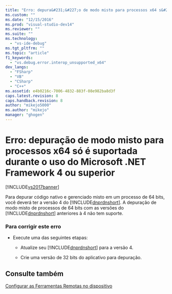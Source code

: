 ```yaml
---
title: "Erro: depura&#231;&#227;o de modo misto para processos x64 s&#243; &#233; suportada durante o uso do Microsoft .NET Framework 4 ou superior | Microsoft Docs"
ms.custom: ""
ms.date: "12/15/2016"
ms.prod: "visual-studio-dev14"
ms.reviewer: ""
ms.suite: ""
ms.technology: 
  - "vs-ide-debug"
ms.tgt_pltfrm: ""
ms.topic: "article"
f1_keywords: 
  - "vs.debug.error.interop_unsupported_x64"
dev_langs: 
  - "FSharp"
  - "VB"
  - "CSharp"
  - "C++"
ms.assetid: e4b0216c-7006-4832-883f-08e982ba8d3f
caps.latest.revision: 8
caps.handback.revision: 8
author: "mikejo5000"
ms.author: "mikejo"
manager: "ghogen"
---
```

# Erro: depura&#231;&#227;o de modo misto para processos x64 s&#243; &#233; suportada durante o uso do Microsoft .NET Framework 4 ou superior
[!INCLUDE[vs2017banner](../code-quality/includes/vs2017banner.md)]

Para depurar código nativo e gerenciado misto em um processo de 64 bits, você deverá ter a versão 4 do [!INCLUDE[dnprdnshort](../code-quality/includes/dnprdnshort_md.md)].  A depuração de modo misto de processos de 64 bits com as versões do [!INCLUDE[dnprdnshort](../code-quality/includes/dnprdnshort_md.md)] anteriores à 4 não tem suporte.  
  
### Para corrigir este erro  
  
-   Execute uma das seguintes etapas:  
  
    -   Atualize seu [!INCLUDE[dnprdnshort](../code-quality/includes/dnprdnshort_md.md)] para a versão 4.  
  
    -   Crie uma versão de 32 bits do aplicativo para depuração.  
  
## Consulte também  
 [Configurar as Ferramentas Remotas no dispositivo](../Topic/Set%20Up%20the%20Remote%20Tools%20on%20the%20Device.md)